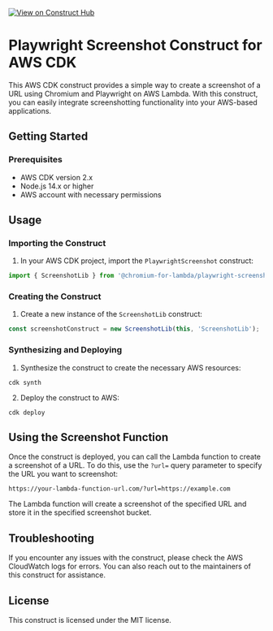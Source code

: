 [![View on Construct Hub](https://constructs.dev/badge?package=%40chromium-for-lambda%2Fplaywright-screenshot)](https://constructs.dev/packages/@chromium-for-lambda/playwright-screenshot)

# Playwright Screenshot Construct for AWS CDK

This AWS CDK construct provides a simple way to create a screenshot of a URL using Chromium and Playwright on AWS Lambda. With this construct, you can easily integrate screenshotting functionality into your AWS-based applications.

## Getting Started

### Prerequisites

* AWS CDK version 2.x
* Node.js 14.x or higher
* AWS account with necessary permissions

## Usage

### Importing the Construct

1. In your AWS CDK project, import the `PlaywrightScreenshot` construct:
```typescript
import { ScreenshotLib } from '@chromium-for-lambda/playwright-screenshot';
```
### Creating the Construct

1. Create a new instance of the `ScreenshotLib` construct:
```typescript
const screenshotConstruct = new ScreenshotLib(this, 'ScreenshotLib');
```
### Synthesizing and Deploying

1. Synthesize the construct to create the necessary AWS resources:
```
cdk synth
```
2. Deploy the construct to AWS:
```
cdk deploy
```
## Using the Screenshot Function

Once the construct is deployed, you can call the Lambda function to create a screenshot of a URL. To do this, use the `?url=` query parameter to specify the URL you want to screenshot:
```
https://your-lambda-function-url.com/?url=https://example.com
```
The Lambda function will create a screenshot of the specified URL and store it in the specified screenshot bucket.

## Troubleshooting

If you encounter any issues with the construct, please check the AWS CloudWatch logs for errors. You can also reach out to the maintainers of this construct for assistance.

## License

This construct is licensed under the MIT license.
